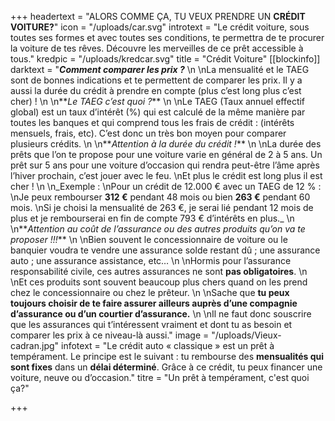 +++
headertext = "ALORS COMME ÇA, TU VEUX PRENDRE UN **CRÉDIT VOITURE?**"
icon = "/uploads/car.svg"
introtext = "Le crédit voiture, sous toutes ses formes et avec toutes ses conditions, te permettra de te procurer la voiture de tes rêves. Découvre les merveilles de ce prêt accessible à tous."
kredpic = "/uploads/kredcar.svg"
title = "Crédit Voiture"
[[blockinfo]]
darktext = "**_Comment comparer les prix ?_**  \n  \nLa mensualité et le TAEG sont de bonnes indications et te permettent de comparer les prix. Il y a aussi la durée du crédit à prendre en compte (plus c’est long plus c’est cher) !  \n  \n**_Le TAEG c’est quoi ?_**  \n  \nLe TAEG (Taux annuel effectif global) est un taux d’intérêt (%) qui est calculé de la même manière par toutes les banques et qui comprend tous les frais de crédit : (intérêts mensuels, frais, etc). C’est donc un très bon moyen pour comparer plusieurs crédits.  \n  \n**_Attention à la durée du crédit !_**  \n  \nLa durée des prêts que l’on te propose pour une voiture varie en général de 2 à 5 ans. Un prêt sur 5 ans pour une voiture d’occasion qui rendra peut-être l’âme après l’hiver prochain, c’est jouer avec le feu.  \nEt plus le crédit est long plus il est cher !  \n  \n_Exemple :  \nPour un crédit de 12.000 € avec un TAEG de 12 % :  \nJe peux rembourser **312 €** pendant 48 mois ou bien **263 €** pendant 60 mois.  \nSi je choisi la mensualité de 263 €, je serai lié pendant 12 mois de plus et je rembourserai en fin de compte 793 € d’intérêts en plus._  \n  \n**_Attention au coût de l’assurance ou des autres produits qu’on va te proposer !!!_**  \n  \nBien souvent le concessionnaire de voiture ou le banquier voudra te vendre une assurance solde restant dû ; une assurance auto ; une assurance assistance, etc…  \n  \nHormis pour l’assurance responsabilité civile, ces autres assurances ne sont **pas obligatoires**.  \n  \nEt ces produits sont souvent beaucoup plus chers quand on les prend chez le concessionnaire ou chez le prêteur.  \n  \nSache que **tu peux toujours choisir de te faire assurer ailleurs auprès d’une compagnie d’assurance ou d’un courtier d’assurance.**  \n  \nIl ne faut donc souscrire que les assurances qui t’intéressent vraiment et dont tu as besoin et comparer les prix à ce niveau-là aussi."
image = "/uploads/Vieux-cadran.jpg"
infotext = "Le crédit auto « classique » est un prêt à tempérament. Le principe est le suivant : tu rembourse des **mensualités qui sont fixes** dans un **délai déterminé**. Grâce à ce crédit, tu peux financer une voiture, neuve ou d’occasion."
titre = "Un prêt à tempérament, c'est quoi ça?"

+++
